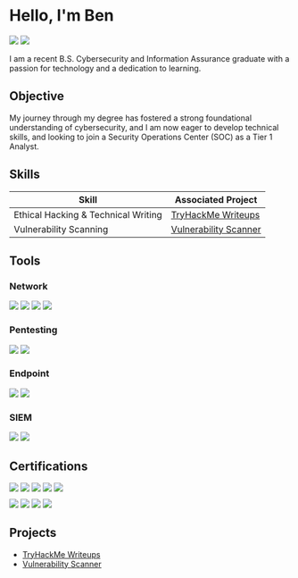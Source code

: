 # Hello, I'm Ben
<a href="https://www.linkedin.com/in/ben-werner1/"><img src="https://img.shields.io/badge/-LinkedIn-0072b1?&style=for-the-badge&logo=linkedin&logoColor=white" /></a>
<a href="https://tryhackme.com/p/ZephyrEx" target="_blank"><img src="https://img.shields.io/badge/-TryHackMe-003366?&style=for-the-badge&logo=TryHackMe&logoColor=white" /></a>

I am a recent B.S. Cybersecurity and Information Assurance graduate with a passion for technology and a dedication to learning.

## Objective

My journey through my degree has fostered a strong foundational understanding of cybersecurity, and I am now eager to develop technical skills, and looking to join a Security Operations Center (SOC) as a Tier 1 Analyst.

## Skills
| Skill                                         | Associated Project         |
|-----------------------------------------------|----------------------------|
| Ethical Hacking & Technical Writing        | <a href="https://github.com/Zephyr-C2/TryHackMe-Writeups">TryHackMe Writeups</a>|
| Vulnerability Scanning        | <a href="https://github.com/Zephyr-C2/Vulnerability-Scanner-Project">Vulnerability Scanner</a>|

## Tools
### Network
<div>
    <img src="https://img.shields.io/badge/-Wireshark-1679A7?&style=for-the-badge&logo=Wireshark&logoColor=white" />
    <img src="https://img.shields.io/badge/-Nmap-214478?&style=for-the-badge&logo=nmap&logoColor=white" />
    <img src="https://img.shields.io/badge/-Snort-E4002B?&style=for-the-badge&logo=snort&logoColor=white" />
    <img src="https://img.shields.io/badge/-Zeek-333333?&style=for-the-badge&logo=semantic-web&logoColor=white" />
</div>

### Pentesting
<div>
    <img src="https://img.shields.io/badge/-Burp%20Suite-DE703C?&style=for-the-badge&logo=burp-suite&logoColor=white" />
    <img src="https://img.shields.io/badge/-Metasploit-1F1F2E?&style=for-the-badge" />
</div>

### Endpoint
<div>
    <img src="https://img.shields.io/badge/-Wazuh-0263DD?&style=for-the-badge&logo=Wazuh&logoColor=white" />
    <img src="https://img.shields.io/badge/-Sysinternals-00adef?&style=for-the-badge&logo=microsoft&logoColor=white" />
</div>

### SIEM
<div>
    <img src="https://img.shields.io/badge/-Splunk-FF6F00?&style=for-the-badge&logo=Splunk&logoColor=white" />
    <img src="https://img.shields.io/badge/-Elastic-005571?&style=for-the-badge&logo=Elastic&logoColor=white" />
</div>

## Certifications
<div>
<img src="https://img.shields.io/badge/-A%2B-FF0000?&style=for-the-badge&logo=CompTIA&logoColor=white" />
<img src="https://img.shields.io/badge/-Network%2B-FF0000?&style=for-the-badge&logo=CompTIA&logoColor=white" />
<img src="https://img.shields.io/badge/-Security%2B-FF0000?&style=for-the-badge&logo=CompTIA&logoColor=white" />
<img src="https://img.shields.io/badge/-CySA%2B-FF0000?&style=for-the-badge&logo=CompTIA&logoColor=white" />
<img src="https://img.shields.io/badge/-PenTest%2B-FF0000?&style=for-the-badge&logo=CompTIA&logoColor=white" />
</div>

<div style="margin-top:10px;">
  <img src="https://img.shields.io/badge/-Associate%20of%20(ISC)²-00358E?&style=for-the-badge&logo=ISC2&logoColor=white" />
  <img src="https://img.shields.io/badge/-Linux%20Essentials-3333cc?&style=for-the-badge&logo=Linux&logoColor=white" />
  <img src="https://img.shields.io/badge/-SAL1-003366?&style=for-the-badge&logo=TryHackMe&logoColor=white" />
  <img src="https://img.shields.io/badge/-ITIL%20Foundations-5C5C5C?&style=for-the-badge&logo=itil&logoColor=white" />
</div>

## Projects
- <a href="https://github.com/Zephyr-C2/TryHackMe-Writeups">TryHackMe Writeups</a>
- <a href="https://github.com/Zephyr-C2/Vulnerability-Scanner-Project">Vulnerability Scanner</a>
